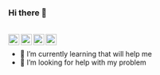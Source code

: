 ### Hi there 👋


<br/>

<a href="https://www.facebook.com/deepshikha.kumari.374549/">
  <img align="left" alt="Deepshikha Kumari| Facebook" width="22px" src="https://cdn.jsdelivr.net/npm/simple-icons@v3/icons/facebook.svg" />
</a>
<a href="https://twitter.com/deepshikha_1234">
  <img align="left" alt="Deepshikha Kumari| Twitter" width="22px" src="https://cdn.jsdelivr.net/npm/simple-icons@v3/icons/twitter.svg" />
</a>
<a href="https://www.linkedin.com/in/deepshikha-kumari-047b471a6/">
  <img align="left" alt="Linkedin" width="22px" src="https://cdn.jsdelivr.net/npm/simple-icons@v3/icons/linkedin.svg" />
</a>

<a href="https://www.instagram.com/_deepshikha_dk/">
  <img align="left" alt="Instagram" width="22px" src="https://cdn.jsdelivr.net/npm/simple-icons@v3/icons/instagram.svg" />
</a>



<br />


<!--
**piyushchauhan/piyushchauhan** is a ✨ _special_ ✨ repository because its `README.md` (this file) appears on your GitHub profile.

Here are some ideas to get you started:
-->





- 🌱 I’m currently learning that will help me
- 🤔 I’m looking for help with my problem

<!--
- ⚡ Fun fact: I am awesome 
--->
